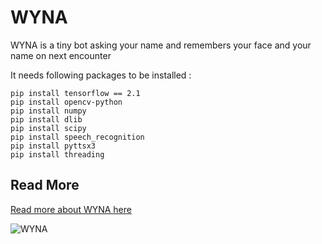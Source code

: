 # WYNA
WYNA is a tiny bot asking your name and remembers your face and your name on next encounter



It needs following packages to be installed :

```shell
pip install tensorflow == 2.1
pip install opencv-python
pip install numpy
pip install dlib
pip install scipy
pip install speech_recognition
pip install pyttsx3
pip install threading
```

## Read More
[Read more about WYNA here](https://m-shaeri.ir/blog/wyna-wants-to-know-you/)

![WYNA](https://m-shaeri.ir/blog/wp-content/uploads/2021/05/Robot_with_FaceNet3-825x510.jpg)
